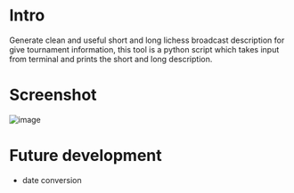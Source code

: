 # Intro

Generate clean and useful short and long lichess broadcast description for give tournament information,
this tool is a python script which takes input from terminal and prints the short and long description. 

# Screenshot
![image](https://www.linkpicture.com/q/Screen-Shot-2023-03-06-at-5.53.27-PM.png)

# Future development
- date conversion


